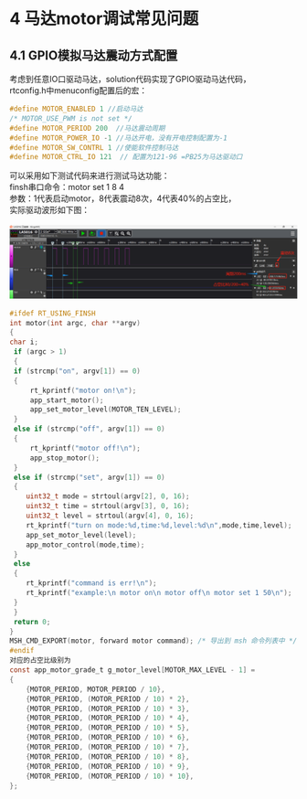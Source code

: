 # 4 马达motor调试常见问题
## 4.1 GPIO模拟马达震动方式配置
考虑到任意IO口驱动马达，solution代码实现了GPIO驱动马达代码，<br>
rtconfig.h中menuconfig配置后的宏：<br>
```c
#define MOTOR_ENABLED 1 //启动马达
/* MOTOR_USE_PWM is not set */
#define MOTOR_PERIOD 200  //马达震动周期
#define MOTOR_POWER_IO -1 //马达开电，没有开电控制配置为-1
#define MOTOR_SW_CONTRL 1 //使能软件控制马达
#define MOTOR_CTRL_IO 121  // 配置为121-96 =PB25为马达驱动口
```
可以采用如下测试代码来进行测试马达功能：<br>
finsh串口命令：motor set 1 8 4<br>
参数：1代表启动motor，8代表震动8次，4代表40%的占空比，<br>
实际驱动波形如下图：<br>
<br>![alt text](./assets/motor/motor001.png)<br>   
```c
#ifdef RT_USING_FINSH
int motor(int argc, char **argv)
{
char i;
 if (argc > 1)
 {
 if (strcmp("on", argv[1]) == 0)
 {
	 rt_kprintf("motor on!\n");
	 app_start_motor();
 	 app_set_motor_level(MOTOR_TEN_LEVEL);
 }
 else if (strcmp("off", argv[1]) == 0)
 {
	 rt_kprintf("motor off!\n"); 
	 app_stop_motor();
 }
 else if (strcmp("set", argv[1]) == 0)
 {
 	uint32_t mode = strtoul(argv[2], 0, 16);
	uint32_t time = strtoul(argv[3], 0, 16);
	uint32_t level = strtoul(argv[4], 0, 16);	
	rt_kprintf("turn on mode:%d,time:%d,level:%d\n",mode,time,level);
 	app_set_motor_level(level);	
	app_motor_control(mode,time);
 } 
 else
 {
 	rt_kprintf("command is err!\n");
	rt_kprintf("example:\n motor on\n motor off\n motor set 1 50\n");
 }
 }
 return 0;
}
MSH_CMD_EXPORT(motor, forward motor command); /* 导出到 msh 命令列表中 */
#endif
对应的占空比级别为
const app_motor_grade_t g_motor_level[MOTOR_MAX_LEVEL - 1] =
{
    {MOTOR_PERIOD, MOTOR_PERIOD / 10},
    {MOTOR_PERIOD, (MOTOR_PERIOD / 10) * 2},
    {MOTOR_PERIOD, (MOTOR_PERIOD / 10) * 3},
    {MOTOR_PERIOD, (MOTOR_PERIOD / 10) * 4},
    {MOTOR_PERIOD, (MOTOR_PERIOD / 10) * 5},
    {MOTOR_PERIOD, (MOTOR_PERIOD / 10) * 6},
    {MOTOR_PERIOD, (MOTOR_PERIOD / 10) * 7},
    {MOTOR_PERIOD, (MOTOR_PERIOD / 10) * 8},
    {MOTOR_PERIOD, (MOTOR_PERIOD / 10) * 9},
    {MOTOR_PERIOD, (MOTOR_PERIOD / 10) * 10},
};
```